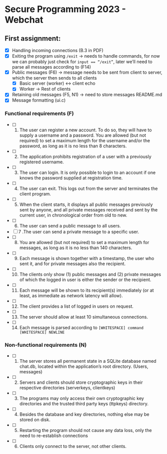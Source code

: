 # Secure Programming 2023 - Webchat

## First assignment:
- [x] Handling incoming connections (B.3 in PDF)
- [x] Exiting the program using `/exit` → needs to handle commands, for now we can probably just check for `input == “/exit”`, later we’ll need to parse all messages according to (F14)
- [x] Public messages (F6) → message needs to be sent from client to server, which the server then sends to all clients
    - [x] Basic server (worker) <-> client echo
    - [x] Worker -> Rest of clients
- [x] Retaining old messages (F5, N1) → need to store messages
README.md
- [x] Message formatting (ui.c)

### Functional requirements (F)
- [ ] 1. The user can register a new account. To do so, they will have to supply a username and a password.
You are allowed (but not required) to set a maximum length for the username and/or the password, as long as it is no less than 8 characters.
- [ ] 2. The application prohibits registration of a user with a previously registered username.
- [ ] 3. The user can login. It is only possible to login to an account if one knows the password supplied at registration time.
- [ ] 4. The user can exit. This logs out from the server and terminates the client program.
- [ ] 5. When the client starts, it displays all public messages previously sent by anyone, and all private messages received and sent by the current user, in chronological order from old to new.
- [ ] 6. The user can send a public message to all users.
- [ ] 7 .The user can send a private message to a specific user.
- [ ] 8. You are allowed (but not required) to set a maximum length for messages, as long as it is no less than 140 characters.
- [ ] 9. Each message is shown together with a timestamp, the user who sent it, and for private messages also the recipient.
- [ ] 10. The clients only show (1) public messages and (2) private messages of which the logged in user is either the sender or the recipient.
- [ ] 11. Each message will be shown to its recipient(s) immediately (or at least, as immediate as network latency will allow).
- [ ] 12. The client provides a list of logged in users on request.
- [ ] 13. The server should allow at least 10 simultaneous connections.
- [ ] 14. Each message is parsed according to `[WHITESPACE] command [WHITESPACE] NEWLINE`

### Non-functional requirements (N)
- [ ] 1. The server stores all permanent state in a SQLite database named chat.db, located within the application’s root directory. (Users, messages)
- [ ] 2. Servers and clients should store cryptographic keys in their respective directories (serverkeys, clientkeys)
- [ ] 3. The programs may only access their own cryptographic key directories and the trusted third party keys (ttpkeys) directory.
- [ ] 4. Besides the database and key directories, nothing else may be stored on disk.
- [ ] 5. Restarting the program should not cause any data loss, only the need to re-establish connections
- [ ] 6. Clients only connect to the server, not other clients.
